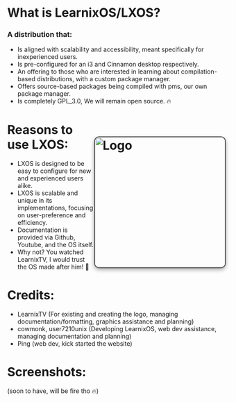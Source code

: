 # **What is LearnixOS/LXOS?** 
### A distribution that:
  - Is aligned with scalability and accessibility, meant specifically for inexperienced users.
  - Is pre-configured for an i3 and Cinnamon desktop respectively.
  - An offering to those who are interested in learning about compilation-based distributions, with a custom package manager.
  - Offers source-based packages being compiled with pms, our own package manager.
  - Is completely GPL_3.0, We will remain open source. :fire:

<h1>
      <img src="https://i.imgur.com/8hNEPBk.png" align="right" alt="Logo" width="300" style="display: block; margin: 32px auto; border: 2px solid #555; border-radius: 12px; box-shadow: 0 4px 10px rgba(0, 0, 0, 0.3);">
</div>
</div> 


# **Reasons to use LXOS:**
  - LXOS is designed to be easy to configure for new and experienced users alike.
  - LXOS is scalable and unique in its implementations, focusing on user-preference and efficiency.
  - Documentation is provided via Github, Youtube, and the OS itself.
  - Why not? You watched LearnixTV, I would trust the OS made after him! 🐧

# **Credits:**
  - LearnixTV (For existing and creating the logo, managing documentation/formatting, graphics assistance and planning)
  - cowmonk, user7210unix (Developing LearnixOS, web dev assistance, managing documentation and planning)
  - Ping (web dev, kick started the website)

# **Screenshots:**
  (soon to have, will be fire tho :fire:)
